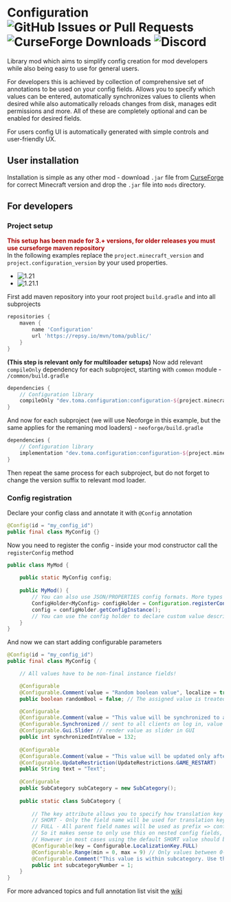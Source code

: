 # Configuration ![GitHub Issues or Pull Requests](https://img.shields.io/github/issues/Toma1O6/Configuration?style=for-the-badge&color=red) ![CurseForge Downloads](https://img.shields.io/curseforge/dt/444699?style=for-the-badge&color=blue) ![Discord](https://img.shields.io/discord/799354846125096960?style=for-the-badge&link=https%3A%2F%2Fdiscord.gg%2FWEFYxwS8E3&label=Discord)
Library mod which aims to simplify config creation for mod developers while also being
easy to use for general users.

For developers this is achieved by collection of comprehensive set of annotations to be used on your config fields.
Allows you to specify which values can be entered, automatically synchronizes values to clients when desired while also
automatically reloads changes from disk, manages edit permissions and more. All of these are completely optional and
can be enabled for desired fields.

For users config UI is automatically generated with simple controls and user-friendly UX.

## User installation
Installation is simple as any other mod - download `.jar` file from [CurseForge](https://www.curseforge.com/minecraft/mc-mods/configuration/files/)
for correct Minecraft version and drop the `.jar` file into `mods` directory.

## For developers
### Project setup
<span style="color:#AA0000">**This setup has been made for 3.+ versions, for older releases you must use curseforge maven repository**</span><br>
In the following examples replace the `project.minecraft_version` and `project.configuration_version` by your used properties.

- ![1.21](https://img.shields.io/maven-metadata/v?metadataUrl=https%3A%2F%2Frepsy.io%2Fmvn%2Ftoma%2Fpublic%2Fdev%2Ftoma%2Fconfiguration%2Fconfiguration-1.21%2Fmaven-metadata.xml&versionSuffix=-common&label=1.21)
- ![1.21.1](https://img.shields.io/maven-metadata/v?metadataUrl=https%3A%2F%2Frepsy.io%2Fmvn%2Ftoma%2Fpublic%2Fdev%2Ftoma%2Fconfiguration%2Fconfiguration-1.21.1%2Fmaven-metadata.xml&versionSuffix=-common&label=1.21.1)


First add maven repository into your root project `build.gradle` and into all subprojects
```groovy
repositories {
    maven {
        name 'Configuration'
        url 'https://repsy.io/mvn/toma/public/'
    }
}
```

**(This step is relevant only for multiloader setups)** Now add relevant `compileOnly` dependency for each subproject, starting with `common` module - `/common/build.gradle`
```groovy
dependencies {
    // Configuration library
    compileOnly "dev.toma.configuration:configuration-${project.minecraft_version}:${project.configuration_version}-common"
}
```
And now for each subproject (we will use Neoforge in this example, but the same applies for the remaning mod loaders) -
`neoforge/build.gradle`
```groovy
dependencies {
    // Configuration library
    implementation "dev.toma.configuration:configuration-${project.minecraft_version}:${project.configuration_version}-neoforge"
}
```
Then repeat the same process for each subproject, but do not forget to change the version suffix to relevant mod loader.

### Config registration
Declare your config class and annotate it with `@Config` annotation
```java
@Config(id = "my_config_id")
public final class MyConfig {}
```
Now you need to register the config - inside your mod constructor call the `registerConfig` method
```java
public class MyMod {
    
    public static MyConfig config;
    
    public MyMod() {
        // You can also use JSON/PROPERTIES config formats. More types may be supported in the future if needed
        ConfigHolder<MyConfig> configHolder = Configuration.registerConfig(MyConfig.class, ConfigFormats.YAML);
        config = configHolder.getConfigInstance();
        // You can use the config holder to declare custom value descriptions etc.
    }
}
```
And now we can start adding configurable parameters
```java
@Config(id = "my_config_id")
public final class MyConfig {

    // All values have to be non-final instance fields!

    @Configurable
    @Configurable.Comment(value = "Random boolean value", localize = true)
    public boolean randomBool = false; // The assigned value is treated as default value

    @Configurable
    @Configurable.Comment(value = "This value will be synchronized to all clients", localize = true)
    @Configurable.Synchronized // sent to all clients on log in, value cannot be modified by player while playing on server
    @Configurable.Gui.Slider // render value as slider in GUI
    public int synchronizedIntValue = 132;
    
    @Configurable
    @Configurable.Comment(value = "This value will be updated only after game restart", localize = true)
    @Configurable.UpdateRestriction(UpdateRestrictions.GAME_RESTART)
    public String text = "Text";
    
    @Configurable
    public SubCategory subCategory = new SubCategory();
    
    public static class SubCategory {
        
        // The key attribute allows you to specify how translation key will be generated for this field.
        // SHORT - Only the field name will be used for translation key => config.my_config_id.option.subcategoryNumber
        // FULL - All parent field names will be used as prefix => config.my_config_id.option.subSategory.subcategoryNumber
        // So it makes sense to only use this on nested config fields, otherwise the behaviour will be the same
        // However in most cases using the default SHORT value should be sufficient
        @Configurable(key = Configurable.LocalizationKey.FULL)
        @Configurable.Range(min = 0, max = 9) // Only values between 0-9 (inclusive) are allowed
        @Configurable.Comment("This value is within subcategory. Use this for config value grouping and organization") // Non-translated comment
        public int subcategoryNumber = 1;
    }
}
```
For more advanced topics and full annotation list visit the [wiki](https://github.com/Toma1O6/Configuration/wiki)